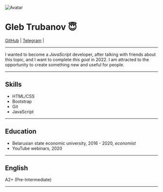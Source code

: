 ![Avatar](https://ic.wampi.ru/2021/07/15/photo_2021-07-15_22-08-22.jpg)

# Gleb Trubanov :innocent:    

[GitHub](https://github.com/Trubanov) | [Telegram](https://t.me/ccrew10) | 


---

I wanted to become a *JavaScript* developer, after talking with friends about this topic, and I want to complete *this goal* in 2022. I am attracted to the opportunity to create something new and useful for people.

---

## Skills

- HTML/CSS
- Bootstrap
- Git
- JavaScript 

---

## Education

- Belarusian state economic university, 2016 - 2020, *economist*
- YouTube webinars, 2020

---

## English

A2+ (Pre-Intermediate)

---